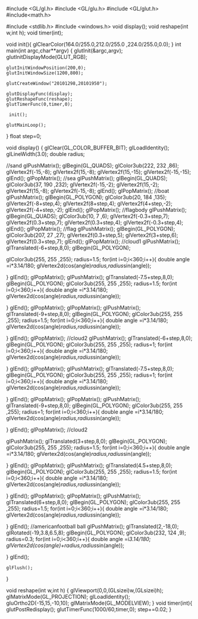 #include <GL/gl.h>
#include <GL/glu.h>
#include <GL/glut.h>
#include<math.h>


#include <stdlib.h>
#include <windows.h>
void display();
void reshape(int w,int h);
void timer(int);



void init(){
    glClearColor(164.0/255.0,212.0/255.0 ,224.0/255.0,0.0);
}
int main(int argc,char**argv)
{
    glutInit(&argc,argv);
    glutInitDisplayMode(GLUT_RGB);

    glutInitWindowPosition(200,0);
    glutInitWindowSize(1200,800);

    glutCreateWindow("20101298,20101950");

    glutDisplayFunc(display);
    glutReshapeFunc(reshape);
    glutTimerFunc(0,timer,0);

     init();

    glutMainLoop();
}
float step=0;

void display()
{
    glClear(GL_COLOR_BUFFER_BIT);
    glLoadIdentity();
    glLineWidth(3.0);
    double radius;



 //sand
glPushMatrix();
glBegin(GL_QUADS);
glColor3ub(222, 232 ,86);
glVertex2f(-15,-8);
glVertex2f(15,-8);
glVertex2f(15,-15);
glVertex2f(-15,-15);
glEnd();
glPopMatrix();
//sea
glPushMatrix();
glBegin(GL_QUADS);
glColor3ub(37, 190 ,232);
glVertex2f(-15,-2);
glVertex2f(15,-2);
glVertex2f(15,-8);
glVertex2f(-15,-8);
glEnd();
glPopMatrix();
//boat
glPushMatrix();
glBegin(GL_POLYGON);
glColor3ub(20, 184 ,135);
glVertex2f(-8+step,4);
glVertex2f(8+step,4);
glVertex2f(4+step,-2);
glVertex2f(-4+step,-2);
glEnd();
glPopMatrix();
//flagbody
glPushMatrix();
glBegin(GL_QUADS);
glColor3ub(10, 7 ,6);
glVertex2f(-0.3+step,7);
glVertex2f(0.3+step,7);
glVertex2f(0.3+step,4);
glVertex2f(-0.3+step,4);
glEnd();
glPopMatrix();
//flag
glPushMatrix();
glBegin(GL_POLYGON);
glColor3ub(207, 27 ,27);
glVertex2f(0.3+step,5);
glVertex2f(3+step,6);
glVertex2f(0.3+step,7);
glEnd();
glPopMatrix();
//cloud1
glPushMatrix();
glTranslated(-6+step,8,0);
glBegin(GL_POLYGON);

glColor3ub(255, 255 ,255);
radius=1.5;
for(int i=0;i<360;i++){
    double angle =i*3.14/180;
    glVertex2d(cos(angle)*radius,radius*sin(angle));

}
glEnd();
glPopMatrix();
glPushMatrix();
glTranslated(-7.5+step,8,0);
glBegin(GL_POLYGON);
glColor3ub(255, 255 ,255);
radius=1.5;
for(int i=0;i<360;i++){
    double angle =i*3.14/180;
    glVertex2d(cos(angle)*radius,radius*sin(angle));

}
glEnd();
glPopMatrix();
glPopMatrix();
glPushMatrix();
glTranslated(-9+step,8,0);
glBegin(GL_POLYGON);
glColor3ub(255, 255 ,255);
radius=1.5;
for(int i=0;i<360;i++){
    double angle =i*3.14/180;
    glVertex2d(cos(angle)*radius,radius*sin(angle));

}
glEnd();
glPopMatrix();
//cloud2
glPushMatrix();
glTranslated(-6+step,8,0);
glBegin(GL_POLYGON);
glColor3ub(255, 255 ,255);
radius=1;
for(int i=0;i<360;i++){
    double angle =i*3.14/180;
    glVertex2d(cos(angle)*radius,radius*sin(angle));

}
glEnd();
glPopMatrix();
glPushMatrix();
glTranslated(-7.5+step,8,0);
glBegin(GL_POLYGON);
glColor3ub(255, 255 ,255);
radius=1;
for(int i=0;i<360;i++){
    double angle =i*3.14/180;
    glVertex2d(cos(angle)*radius,radius*sin(angle));

}
glEnd();
glPopMatrix();
glPopMatrix();
glPushMatrix();
glTranslated(-9+step,8,0);
glBegin(GL_POLYGON);
glColor3ub(255, 255 ,255);
radius=1;
for(int i=0;i<360;i++){
    double angle =i*3.14/180;
    glVertex2d(cos(angle)*radius,radius*sin(angle));

}
glEnd();
glPopMatrix();
//cloud2

glPushMatrix();
glTranslated(3+step,8,0);
glBegin(GL_POLYGON);
glColor3ub(255, 255 ,255);
radius=1.5;
for(int i=0;i<360;i++){
    double angle =i*3.14/180;
    glVertex2d(cos(angle)*radius,radius*sin(angle));

}
glEnd();
glPopMatrix();
glPushMatrix();
glTranslated(4.5+step,8,0);
glBegin(GL_POLYGON);
glColor3ub(255, 255 ,255);
radius=1.5;
for(int i=0;i<360;i++){
    double angle =i*3.14/180;
    glVertex2d(cos(angle)*radius,radius*sin(angle));

}
glEnd();
glPopMatrix();
glPopMatrix();
glPushMatrix();
glTranslated(6+step,8,0);
glBegin(GL_POLYGON);
glColor3ub(255, 255 ,255);
radius=1.5;
for(int i=0;i<360;i++){
    double angle =i*3.14/180;
    glVertex2d(cos(angle)*radius,radius*sin(angle));

}
glEnd();
//americanfootball ball
glPushMatrix();
glTranslated(2,-18,0);
glRotated(-19,3.8,6.5,8);
glBegin(GL_POLYGON);
glColor3ub(232, 124 ,9);
radius=0.3;
for(int i=0;i<360;i++){
    double angle =i*3.14/180;
    glVertex2d(cos(angle)+radius,radius*sin(angle));

}
glEnd();





















    glFlush();
}

void reshape(int w,int h)
{
    glViewport(0,0,(GLsizei)w,(GLsizei)h);
    glMatrixMode(GL_PROJECTION);
    glLoadIdentity();
    gluOrtho2D(-15,15,-10,10);
    glMatrixMode(GL_MODELVIEW);
}
void timer(int){
    glutPostRedisplay();
    glutTimerFunc(1000/60,timer,0);
    step+=0.02;
}
